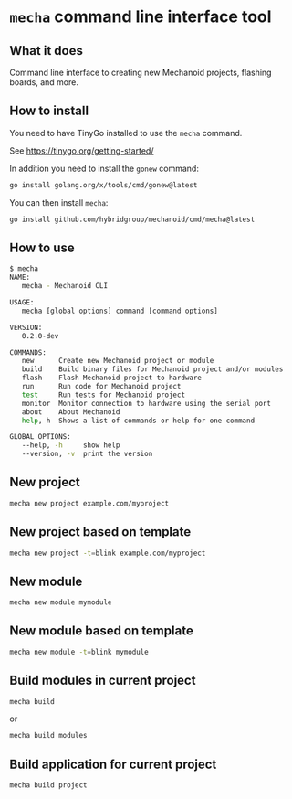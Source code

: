 # `mecha` command line interface tool

## What it does

Command line interface to creating new Mechanoid projects, flashing boards, and more.

## How to install

You need to have TinyGo installed to use the `mecha` command.

See https://tinygo.org/getting-started/

In addition you need to install the `gonew` command:

```bash
go install golang.org/x/tools/cmd/gonew@latest
```

You can then install `mecha`:

```bash
go install github.com/hybridgroup/mechanoid/cmd/mecha@latest
```

## How to use

```bash
$ mecha
NAME:
   mecha - Mechanoid CLI

USAGE:
   mecha [global options] command [command options] 

VERSION:
   0.2.0-dev

COMMANDS:
   new      Create new Mechanoid project or module
   build    Build binary files for Mechanoid project and/or modules
   flash    Flash Mechanoid project to hardware
   run      Run code for Mechanoid project
   test     Run tests for Mechanoid project
   monitor  Monitor connection to hardware using the serial port
   about    About Mechanoid
   help, h  Shows a list of commands or help for one command

GLOBAL OPTIONS:
   --help, -h     show help
   --version, -v  print the version
```

## New project

```bash
mecha new project example.com/myproject
```

## New project based on template

```bash
mecha new project -t=blink example.com/myproject
```

## New module

```bash
mecha new module mymodule

```

## New module based on template

```bash
mecha new module -t=blink mymodule

```

## Build modules in current project

```bash
mecha build
```

or

```bash
mecha build modules
```

## Build application for current project

```bash
mecha build project
```
